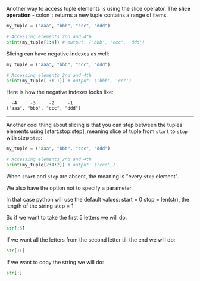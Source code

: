 Another way to access tuple elements is using the slice operator. The **slice operation** - colon `:` returns a new tuple contains a range of items.


```python
my_tuple = ("aaa", "bbb", "ccc", "ddd")

# Accessing elements 2nd and 4th
print(my_tuple[1:4]) # output: ('bbb', 'ccc', 'ddd')
```

Slicing can have negative indexes as well:


```python
my_tuple = ("aaa", "bbb", "ccc", "ddd")

# Accessing elements 2nd and 4th
print(my_tuple[-3:-1]) # output: ('bbb', 'ccc')
```

Here is how the negative indexes looks like:

```
  -4     -3     -2     -1
("aaa", "bbb", "ccc", "ddd")
```
<hr/>


Another cool thing about slicing is that you can step between the tuples' elements using [start:stop:step], meaning slice of tuple from `start` to `stop` with step `step`:

```python
my_tuple = ("aaa", "bbb", "ccc", "ddd")

# Accessing elements 2nd and 4th
print(my_tuple[2:4:2]) # output: ('ccc',)
```

When `start` and `stop` are absent, the meaning is "every `step` element".



We also have the option not to specify a parameter.

In that case python will use the default values:
start = 0
stop = len(str), the length of the string
step = 1



So if we want to take the first 5 letters we will do:
```python
str[:5]
```
If we want all the letters from the second letter till the end we will do:


```python
str[1:]
```
If we want to copy the string we will do:
```python
str[:]
```